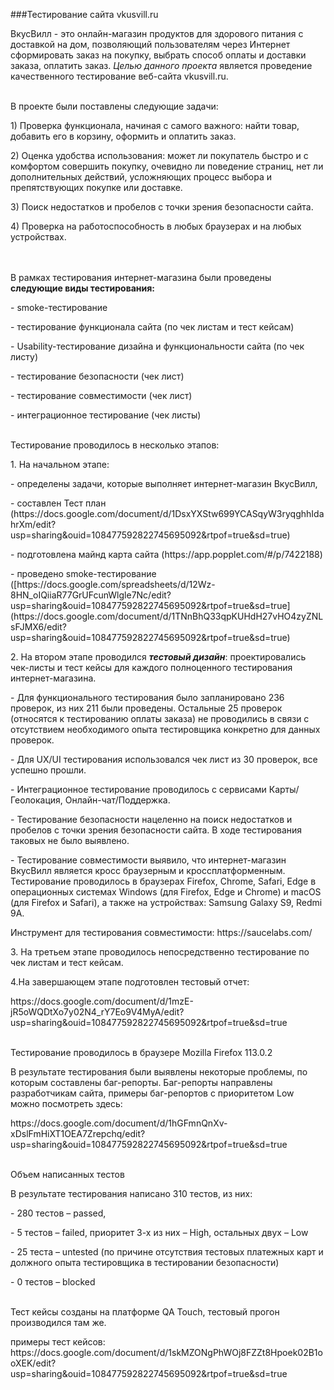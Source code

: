 ###Тестирование сайта vkusvill.ru
<br />
<p>ВкусВилл - это онлайн-магазин продуктов для здорового питания с доставкой на дом, позволяющий пользователям через Интернет сформировать заказ на покупку, выбрать способ оплаты и доставки заказа, оплатить заказ. 
<i> Целью данного проекта</i> является проведение качественного тестирование веб-сайта vkusvill.ru. </p>
<br />В проекте были поставлены следующие задачи:</p>
<p>1) Проверка функционала, начиная с самого важного: найти товар, добавить его в корзину, оформить и оплатить заказ.</p>
<p>2) Оценка удобства использования: может ли покупатель быстро и с комфортом совершить покупку, очевидно ли поведение страниц, нет ли дополнительных действий, усложняющих процесс выбора и препятствующих покупке или доставке.</p>
<p>3) Поиск недостатков и пробелов с точки зрения безопасности сайта.</p>
<p>4) Проверка на работоспособность в любых браузерах и на любых устройствах. </p>
<br />
<br />
В рамках тестирования интернет-магазина были проведены <b>следующие виды тестирования:</b>
<p>- smoke-тестирование</p>
<p>- тестирование функционала сайта (по чек листам и тест кейсам)</p>
<p>- Usability-тестирование дизайна и функциональности сайта (по чек листу)</p>
<p>- тестирование безопасности (чек лист)</p>
<p>- тестирование совместимости (чек лист)</p>
<p>- интеграционное тестирование (чек листы)</p>
<br />
Тестирование проводилось в несколько этапов:
<p>1. На начальном этапе:</p>
<p> - определены задачи, которые выполняет интернет-магазин ВкусВилл,</p>
<p> - составлен Тест план (https://docs.google.com/document/d/1DsxYXStw699YCASqyW3ryqghhIdahrXm/edit?usp=sharing&ouid=108477592822745695092&rtpof=true&sd=true) </p>
<p> - подготовлена майнд карта сайта (https://app.popplet.com/#/p/7422188) </p>
<p> - проведено smoke-тестирование ([https://docs.google.com/spreadsheets/d/12Wz-8HN_oIQiiaR77GrUFcunWlgle7Nc/edit?usp=sharing&ouid=108477592822745695092&rtpof=true&sd=true](https://docs.google.com/document/d/1TNnBhQ33qpKUHdH27vHO4zyZNLsFJMX6/edit?usp=sharing&ouid=108477592822745695092&rtpof=true&sd=true)</p>
<p>2. На втором этапе проводился <b><i>тестовый дизайн</i></b>: проектировались чек-листы и тест кейсы для каждого полноценного тестирования интернет-магазина. </p>
<p>- Для функционального тестирования было запланировано 236 проверок, из них 211 были проведены. Остальные 25 проверок (относятся к тестированию оплаты заказа) не проводились в связи с отсутствием необходимого опыта тестировщика конкретно для данных проверок. </p>
<p>- Для UX/UI тестирования использовался чек лист из 30 проверок, все успешно прошли. </p>
<p>- Интеграционное тестирование проводилось с сервисами Карты/Геолокация, Онлайн-чат/Поддержка.  </p>
<p>- Тестирование безопасности нацеленно на поиск недостатков и пробелов с точки зрения безопасности сайта. В ходе тестирования таковых не было выявлено. </p>
<p>- Тестирование совместимости выявило, что интернет-магазин ВкусВилл является кросс браузерным и кроссплатформенным. Тестирование проводилось в браузерах Firefox, Chrome, Safari, Edge в операционных системах Windows (для Firefox, Edge и Chrome) и macOS (для Firefox и Safari), а также на устройствах: Samsung Galaxy S9, Redmi 9A. </p>
</p>Инструмент для тестирования совместимости: https://saucelabs.com/ </p>
<p>3. На третьем этапе проводилось непосредственно тестирование по чек листам и тест кейсам. </p>
<p>4.На завершающем этапе подготовлен тестовый отчет:</p>
</p>https://docs.google.com/document/d/1mzE-jR5oWQDtXo7y02N4_rY7Eo9V4MyA/edit?usp=sharing&ouid=108477592822745695092&rtpof=true&sd=true </p>
<br />
Тестирование проводилось в браузере Mozilla Firefox 113.0.2
<br />
<p>В результате тестирования были выявлены некоторые проблемы, по которым составлены баг-репорты. Баг-репорты направлены разработчикам сайта, примеры баг-репортов с приоритетом Low можно посмотреть здесь:</p>
<p> https://docs.google.com/document/d/1hGFmnQnXv-xDslFmHiXT1OEA7Zrepchq/edit?usp=sharing&ouid=108477592822745695092&rtpof=true&sd=true </p>
<br />
Объем написанных тестов
<p>В результате тестирования написано 310 тестов, из них:</p>
<p>- 280 тестов – passed,</p>
<p>- 5 тестов – failed, приоритет 3-х из них – High, остальных двух – Low </p>
<p>- 25 теста – untested (по причине отсутствия тестовых платежных карт и должного опыта тестировщика в тестировании безопасности)</p>
<p>- 0 тестов – blocked</p>
<br />
Тест кейсы созданы на платформе QA Touch, тестовый прогон производился там же.
<p>примеры тест кейсов: https://docs.google.com/document/d/1skMZONgPhWOj8FZZt8Hpoek02B1ooXEK/edit?usp=sharing&ouid=108477592822745695092&rtpof=true&sd=true </p>

